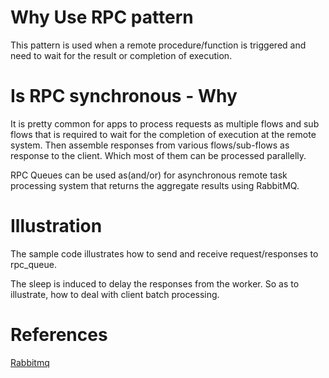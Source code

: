 # Why Use RPC pattern
This pattern is used when a remote procedure/function is triggered and need to wait for the  result or completion of execution.

# Is RPC synchronous - Why
It is pretty common for apps to process requests as multiple flows and sub flows that is required to wait for the completion of execution at the remote system. Then assemble responses from various flows/sub-flows as response to the client. Which most of them can be processed parallelly.

RPC Queues can be used as(and/or) for asynchronous remote task processing system that returns the aggregate results using RabbitMQ.

# Illustration
The sample code illustrates how to send and receive request/responses to rpc_queue.

The sleep is induced to delay the responses from the worker. So as to illustrate, how to deal with client batch processing.

# References
[Rabbitmq](https://www.rabbitmq.com/tutorials/tutorial-six-python.html)
